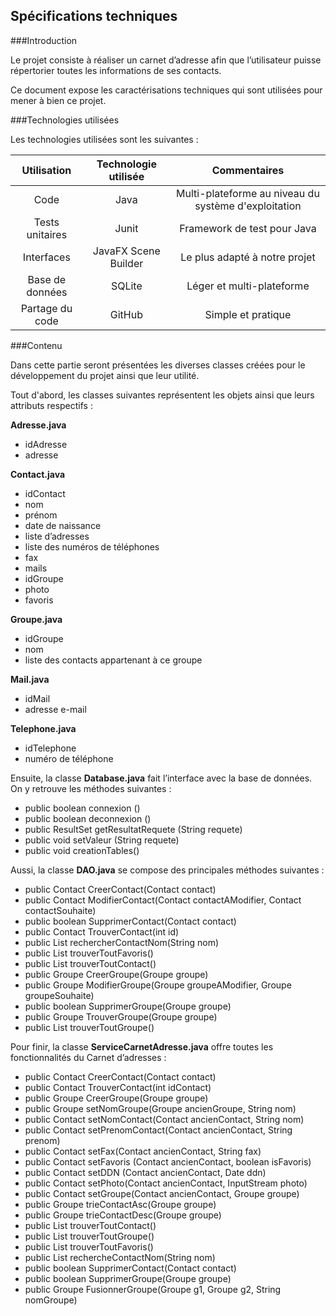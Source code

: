 ## Spécifications techniques

###Introduction

Le projet consiste à réaliser un carnet d’adresse afin que l’utilisateur puisse répertorier toutes les informations de ses contacts.  

Ce document expose les caractérisations techniques qui sont utilisées pour mener à bien ce projet.

###Technologies utilisées
 
Les technologies utilisées sont les suivantes :  

| Utilisation        | Technologie utilisée | Commentaires|
| :-------------:    |:-------------:       |:-------------: |
| Code               | Java                 |Multi-plateforme au niveau du système d'exploitation|
| Tests unitaires    | Junit                |Framework de test pour Java |
| Interfaces         | JavaFX Scene Builder |Le plus adapté à notre projet|
| Base de données    | SQLite               |Léger et multi-plateforme |
| Partage du code    | GitHub               |Simple et pratique|


###Contenu

Dans cette partie seront présentées les diverses classes créées pour le développement du projet ainsi que leur utilité.

Tout d'abord, les classes suivantes représentent les objets ainsi que leurs attributs respectifs :

**Adresse.java**
+ idAdresse
+ adresse

**Contact.java**
+ idContact
+ nom
+ prénom
+ date de naissance
+ liste d’adresses
+ liste des numéros de téléphones
+ fax
+ mails
+ idGroupe
+ photo
+ favoris

**Groupe.java**
+ idGroupe
+ nom
+ liste des contacts appartenant à ce groupe

**Mail.java**
+ idMail 
+ adresse e-mail 

**Telephone.java**
+ idTelephone
+ numéro de téléphone

Ensuite, la classe **Database.java** fait l’interface avec la base de données. On y retrouve les méthodes suivantes :

+ public boolean connexion ()
+ public boolean deconnexion ()
+ public ResultSet getResultatRequete (String requete)
+ public void setValeur (String requete)
+ public void creationTables()

Aussi, la classe **DAO.java** se compose des principales méthodes suivantes :

+ public Contact CreerContact(Contact contact)
+ public Contact ModifierContact(Contact contactAModifier, Contact contactSouhaite)
+ public boolean SupprimerContact(Contact contact)
+ public Contact TrouverContact(int id)
+ public List<Contact> rechercherContactNom(String nom)
+ public List<Contact> trouverToutFavoris()
+ public List<Contact> trouverToutContact()
+ public Groupe CreerGroupe(Groupe groupe)
+ public Groupe ModifierGroupe(Groupe groupeAModifier, Groupe groupeSouhaite)
+ public boolean SupprimerGroupe(Groupe groupe)
+ public Groupe TrouverGroupe(Groupe groupe)
+ public List<Groupe> trouverToutGroupe()

Pour finir, la classe **ServiceCarnetAdresse.java** offre toutes les fonctionnalités du Carnet d’adresses : 

+ public Contact CreerContact(Contact contact)
+ public Contact TrouverContact(int idContact)
+ public Groupe CreerGroupe(Groupe groupe)
+ public Groupe setNomGroupe(Groupe ancienGroupe, String nom)
+ public Contact setNomContact(Contact ancienContact, String nom)
+ public Contact setPrenomContact(Contact ancienContact, String prenom)
+ public Contact setFax(Contact ancienContact, String fax)
+ public Contact setFavoris (Contact ancienContact, boolean isFavoris)
+ public Contact setDDN (Contact ancienContact, Date ddn)
+ public Contact setPhoto(Contact ancienContact, InputStream photo)
+ public Contact setGroupe(Contact ancienContact, Groupe groupe)
+ public Groupe trieContactAsc(Groupe groupe)
+ public Groupe trieContactDesc(Groupe groupe)
+ public List<Contact> trouverToutContact()
+ public List<Groupe> trouverToutGroupe()
+ public List<Contact> trouverToutFavoris()
+ public List<Contact> rechercheContactNom(String nom)
+ public boolean SupprimerContact(Contact contact)
+ public boolean SupprimerGroupe(Groupe groupe)
+ public Groupe FusionnerGroupe(Groupe g1, Groupe g2, String nomGroupe)
